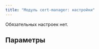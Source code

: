 ```yaml
---
title: "Модуль cert-manager: настройки"
---
```


Обязательных настроек нет.

## Параметры

<!-- SCHEMA -->
